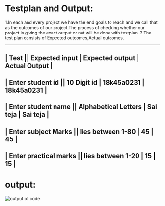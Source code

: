 # Testplan and Output:
1.In each and every project we have the end goals to reach and we call that as the outcomes of our project.The process of checking whether our project is giving the exact output or not will be done with testplan.
2.The test plan consists of Expected outcomes,Actual outcomes.

----------------------------------------------------------------------------------
| Test                  || Expected input       | Expected output | Actual Output |
----------------------------------------------------------------------------------
| Enter student id      || 10 Digit id          | 18k45a0231      | 18k45a0231    |
----------------------------------------------------------------------------------
| Enter student name    || Alphabetical Letters | Sai teja        | Sai teja      |
----------------------------------------------------------------------------------
| Enter subject Marks   || lies between 1-80    | 45              | 45            | 
----------------------------------------------------------------------------------
| Enter practical marks || lies between 1-20    | 15              | 15            | 
----------------------------------------------------------------------------------

# output:
![output of code](https://user-images.githubusercontent.com/94299225/143308749-f6277387-9c2b-461a-8d84-98011fea3fa2.png)

